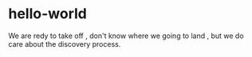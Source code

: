 # hello-world
We are redy to take off , don't know where we going to land , but we do care about the discovery process.
